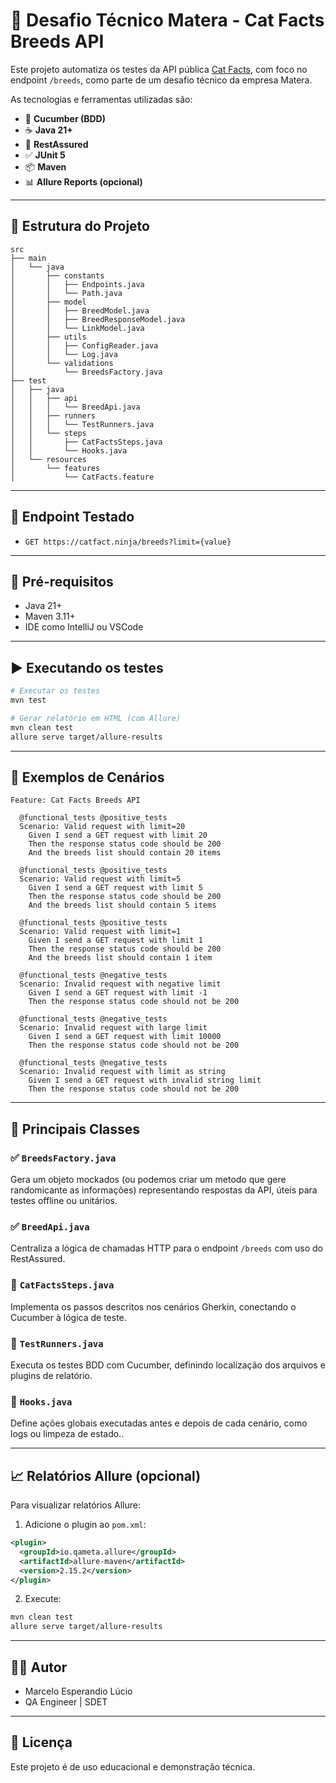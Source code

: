 # 🧪 Desafio Técnico Matera - Cat Facts Breeds API

Este projeto automatiza os testes da API pública [Cat Facts](https://catfact.ninja/breeds), com foco no endpoint `/breeds`, como parte de um desafio técnico da empresa Matera.

As tecnologias e ferramentas utilizadas são:

- 🧪 **Cucumber (BDD)**
- ☕ **Java 21+**
- 🔧 **RestAssured**
- ✅ **JUnit 5**
- 📦 **Maven**
- 📊 **Allure Reports (opcional)**

---

## 📁 Estrutura do Projeto

```
src
├── main
│   └── java
│       ├── constants
│       │   ├── Endpoints.java
│       │   └── Path.java
│       ├── model
│       │   ├── BreedModel.java
│       │   ├── BreedResponseModel.java
│       │   └── LinkModel.java
│       ├── utils
│       │   ├── ConfigReader.java
│       │   └── Log.java
│       └── validations
│           └── BreedsFactory.java
├── test
│   ├── java
│   │   ├── api
│   │   │   └── BreedApi.java
│   │   ├── runners
│   │   │   └── TestRunners.java
│   │   └── steps
│   │       ├── CatFactsSteps.java
│   │       └── Hooks.java
│   └── resources
│       └── features
│           └── CatFacts.feature
```

---

## 🔗 Endpoint Testado

- `GET https://catfact.ninja/breeds?limit={value}`

---

## 📜 Pré-requisitos

- Java 21+
- Maven 3.11+
- IDE como IntelliJ ou VSCode

---

## ▶️ Executando os testes

```bash
# Executar os testes
mvn test

# Gerar relatório em HTML (com Allure)
mvn clean test
allure serve target/allure-results
```

---

## 🧪 Exemplos de Cenários

```gherkin
Feature: Cat Facts Breeds API

  @functional_tests @positive_tests
  Scenario: Valid request with limit=20
    Given I send a GET request with limit 20
    Then the response status code should be 200
    And the breeds list should contain 20 items

  @functional_tests @positive_tests
  Scenario: Valid request with limit=5
    Given I send a GET request with limit 5
    Then the response status code should be 200
    And the breeds list should contain 5 items

  @functional_tests @positive_tests
  Scenario: Valid request with limit=1
    Given I send a GET request with limit 1
    Then the response status code should be 200
    And the breeds list should contain 1 item

  @functional_tests @negative_tests
  Scenario: Invalid request with negative limit
    Given I send a GET request with limit -1
    Then the response status code should not be 200

  @functional_tests @negative_tests
  Scenario: Invalid request with large limit
    Given I send a GET request with limit 10000
    Then the response status code should not be 200

  @functional_tests @negative_tests
  Scenario: Invalid request with limit as string
    Given I send a GET request with invalid string limit
    Then the response status code should not be 200
```

---

## 🧠 Principais Classes

### ✅ `BreedsFactory.java`
Gera um objeto mockados (ou podemos criar um metodo que gere randomicante as informações) representando respostas da API, úteis para testes offline ou unitários.

### ✅ `BreedApi.java`
Centraliza a lógica de chamadas HTTP para o endpoint `/breeds` com uso do RestAssured.

### 🧠 `CatFactsSteps.java`
Implementa os passos descritos nos cenários Gherkin, conectando o Cucumber à lógica de teste.

### 🏃 `TestRunners.java`
Executa os testes BDD com Cucumber, definindo localização dos arquivos e plugins de relatório.

### 🔁 `Hooks.java`
Define ações globais executadas antes e depois de cada cenário, como logs ou limpeza de estado..

---

## 📈 Relatórios Allure (opcional)

Para visualizar relatórios Allure:

1. Adicione o plugin ao `pom.xml`:
```xml
<plugin>
  <groupId>io.qameta.allure</groupId>
  <artifactId>allure-maven</artifactId>
  <version>2.15.2</version>
</plugin>
```

2. Execute:
```bash
mvn clean test
allure serve target/allure-results
```

---

## 👨‍💻 Autor

- Marcelo Esperandio Lúcio
- QA Engineer | SDET

---

## 📄 Licença

Este projeto é de uso educacional e demonstração técnica.